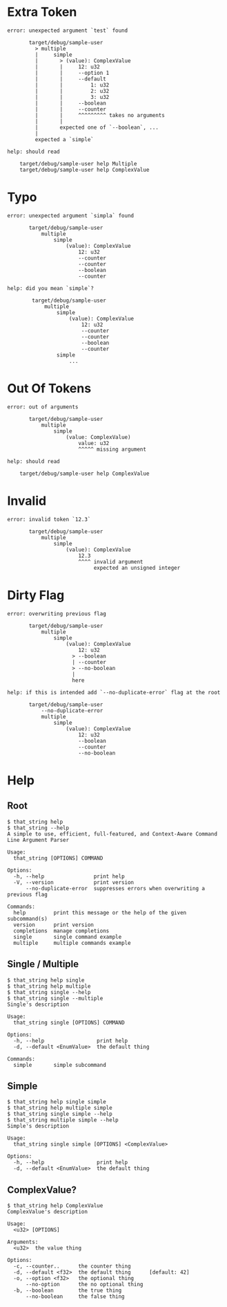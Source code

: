 # Extra Token

    error: unexpected argument `test` found
    
           target/debug/sample-user
             > multiple
             |     simple
             |       > (value): ComplexValue
             |       |     12: u32
             |       |     --option 1
             |       |     --default
             |       |         1: u32
             |       |         2: u32
             |       |         3: u32
             |       |     --boolean
             |       |     --counter
             |       |     ^^^^^^^^^ takes no arguments
             |       |
             |       expected one of `--boolean`, ...
             |
             expected a `simple`
    
    help: should read
    
        target/debug/sample-user help Multiple
        target/debug/sample-user help ComplexValue

# Typo

    error: unexpected argument `simpla` found

           target/debug/sample-user
               multiple
                   simple
                       (value): ComplexValue
                           12: u32
                           --counter
                           --counter
                           --boolean
                           --counter

    help: did you mean `simple`?

            target/debug/sample-user
                multiple
                    simple
                        (value): ComplexValue
                            12: u32
                            --counter
                            --counter
                            --boolean
                            --counter
                    simple
                        ...

# Out Of Tokens

    error: out of arguments

           target/debug/sample-user
               multiple
                   simple
                       (value: ComplexValue)
                           value: u32
                           ^^^^^ missing argument

    help: should read
    
        target/debug/sample-user help ComplexValue

# Invalid

    error: invalid token `12.3`

           target/debug/sample-user
               multiple
                   simple
                       (value): ComplexValue
                           12.3
                           ^^^^ invalid argument
                                expected an unsigned integer

# Dirty Flag

    error: overwriting previous flag

           target/debug/sample-user
               multiple
                   simple
                       (value): ComplexValue
                           12: u32
                         > --boolean
                         | --counter
                         > --no-boolean
                         |
                         here

    help: if this is intended add `--no-duplicate-error` flag at the root

           target/debug/sample-user
               --no-duplicate-error
               multiple
                   simple
                       (value): ComplexValue
                           12: u32
                           --boolean
                           --counter
                           --no-boolean


# Help
## Root

    $ that_string help
    $ that_string --help
    A simple to use, efficient, full-featured, and Context-Aware Command Line Argument Parser

    Usage: 
      that_string [OPTIONS] COMMAND 
     
    Options:
      -h, --help                print help
      -V, --version             print version
          --no-duplicate-error  suppresses errors when overwriting a previous flag

    Commands:
      help         print this message or the help of the given subcommand(s)
      version      print version
      completions  manage completions
      single       single command example
      multiple     multiple commands example

## Single / Multiple

    $ that_string help single
    $ that_string help multiple
    $ that_string single --help
    $ that_string single --multiple
    Single's description

    Usage: 
      that_string single [OPTIONS] COMMAND 
     
    Options:
      -h, --help                 print help
      -d, --default <EnumValue>  the default thing

    Commands:
      simple       simple subcommand

## Simple

    $ that_string help single simple
    $ that_string help multiple simple
    $ that_string single simple --help
    $ that_string multiple simple --help
    Simple's description

    Usage: 
      that_string single simple [OPTIONS] <ComplexValue> 
     
    Options:
      -h, --help                 print help
      -d, --default <EnumValue>  the default thing

## ComplexValue?

    $ that_string help ComplexValue
    ComplexValue's description

    Usage: 
      <u32> [OPTIONS]

    Arguments:
      <u32>  the value thing

    Options:
      -c, --counter..      the counter thing
      -d, --default <f32>  the default thing      [default: 42]
      -o, --option <f32>   the optional thing
          --no-option      the no optional thing
      -b, --boolean        the true thing
          --no-boolean     the false thing
